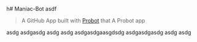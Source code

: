 h# Maniac-Bot
asdf
> A GitHub App built with [Probot](https://github.com/probot/probot) that A Probot app


asdg
asdgasdg
asdg
asdg
asdgasdgaasgdsdg
asdgasdgasdg
asdg
asdg
